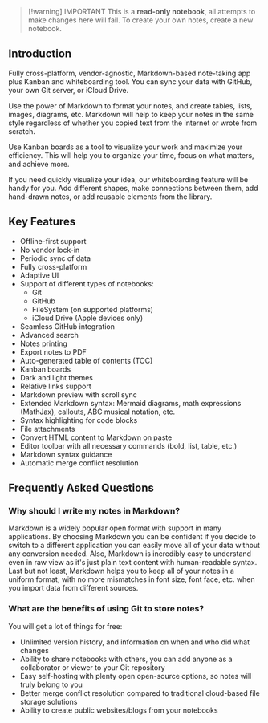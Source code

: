 > [!warning] IMPORTANT
> This is a **read-only notebook**, all attempts to make changes here will fail. To create your own notes, create a new notebook. 

## Introduction

Fully cross-platform, vendor-agnostic, Markdown-based note-taking app plus Kanban and whiteboarding tool.
You can sync your data with GitHub, your own Git server, or iCloud Drive.

Use the power of Markdown to format your notes, and create tables, lists, images, diagrams, etc. Markdown will help to keep your notes in the same style regardless of whether you copied text from the internet or wrote from scratch.

Use Kanban boards as a tool to visualize your work and maximize your efficiency. This will help you to organize your time, focus on what matters, and achieve more.

If you need quickly visualize your idea, our whiteboarding feature will be handy for you. Add different shapes, make connections between them, add hand-drawn notes, or add reusable elements from the library.

## Key Features

- Offline-first support
- No vendor lock-in
- Periodic sync of data
- Fully cross-platform
- Adaptive UI
- Support of different types of notebooks:
  - Git
  - GitHub
  - FileSystem (on supported platforms)
  - iCloud Drive (Apple devices only)
- Seamless GitHub integration
- Advanced search
- Notes printing  
- Export notes to PDF
- Auto-generated table of contents (TOC)
- Kanban boards  
- Dark and light themes
- Relative links support
- Markdown preview with scroll sync  
- Extended Markdown syntax: Mermaid diagrams, math expressions (MathJax), callouts, ABC musical notation, etc.  
- Syntax highlighting for code blocks  
- File attachments  
- Convert HTML content to Markdown on paste  
- Editor toolbar with all necessary commands (bold, list, table, etc.)  
- Markdown syntax guidance  
- Automatic merge conflict resolution

## Frequently Asked Questions  

### Why should I write my notes in Markdown?  
Markdown is a widely popular open format with support in many applications. By choosing Markdown you can be confident if you decide to switch to a different application you can easily move all of your data without any conversion needed. Also, Markdown is incredibly easy to understand even in raw view as it's just plain text content with human-readable syntax. Last but not least, Markdown helps you to keep all of your notes in a uniform format, with no more mismatches in font size, font face, etc. when you import data from different sources.

### What are the benefits of using Git to store notes?  
You will get a lot of things for free:  
- Unlimited version history, and information on when and who did what changes  
- Ability to share notebooks with others, you can add anyone as a collaborator or viewer to your Git repository  
- Easy self-hosting with plenty open open-source options, so notes will truly belong to you  
- Better merge conflict resolution compared to traditional cloud-based file storage solutions  
- Ability to create public websites/blogs from your notebooks